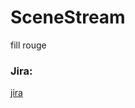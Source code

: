 # SceneStream
fill rouge

### Jira:
[jira]("https://lafhielismailcontact.atlassian.net/jira/software/projects/SCEN/boards/203/backlog")

